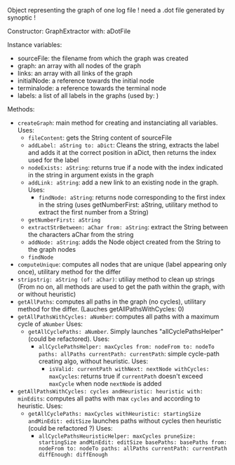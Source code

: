 Object representing the graph of one log file ! need a .dot file generated by synoptic !

Constructor: GraphExtractor with: aDotFile

Instance variables: 
- sourceFile: the filename from which the graph was created
- graph: an array with all nodes of the graph 
- links: an array with all links of the graph
- initialNode: a reference towards the initial node 
- terminalode: a reference towards the terminal node 
- labels: a list of all labels in the graphs (used by: )

Methods: 
- `createGraph`: main method for creating and instanciating all variables. Uses: 
	- `fileContent`: gets the String content of sourceFile 
	- `addLabel: aString to: aDict`: Cleans the string, extracts the label and adds it at the correct position in aDict, then returns the index used for the label 
	- `nodeExists: aString`: returns true if a node with the index indicated in the string in argument exists in the graph 
	- `addLink: aString`: add a new link to an existing node in the graph. Uses: 
		- `findNode: aString`: returns node corresponding to the first index in the string (uses getNumberFirst: aString, utilitary method to extract the first number from a String) 
	- `getNumberFirst: aString` 
	- `extractStrBetween: aChar from: aString`: extract the String between the characters aChar from the string 
	- `addNode: aString`: adds the Node object created from the String to the graph nodes 
	- `findNode`
- `computeUnique`: computes all nodes that are unique (label appearing only once), utilitary method for the differ 
- `stripstrig: aString (of: aChar)`: utiliay method to clean up strings
(From no on, all methods are used to get the path within the graph, with or without heuristic)
- `getAllPaths`: computes all paths in the graph (no cycles), utilitary method for the differ. (Lauches getAllPathsWithCycles: 0)
- `getAllPathsWithCycles: aNumber`: computes all paths with a maximum cycle of `aNumber` Uses:
	- `getAllCyclePaths: aNumber`. Simply launches "allCyclePathsHelper" (could be refactored). Uses:
		- `allCyclePathsHelper: maxCycles from: nodeFrom to: nodeTo paths: allPaths currentPath: currentPath`: simple cycle-path creating algo, without heuristic. Uses:
			- `isValid: currentPath withNext: nextNode withCycles: maxCycles`: returns true if `currentPath` doesn't exceed `maxCycle` when node `nextNode` is added
- `getAllPathsWithCycles: cycles andHeuristic: heuristic with: minEdits`: computes all paths with max `cycles` and according to heuristic. Uses:
	- `getAllCyclePaths: maxCycles withHeuristic: startingSize andMinEdit: editSize` launches paths without cycles then heuristic (could be refactored ?) Uses:
		- `allCyclePathsHeuristicHelper: maxCycles pruneSize: startingSize andMinEdit: editSize basePaths: basePaths from: nodeFrom to: nodeTo paths: allPaths currentPath: currentPath diffEnough: diffEnough`
